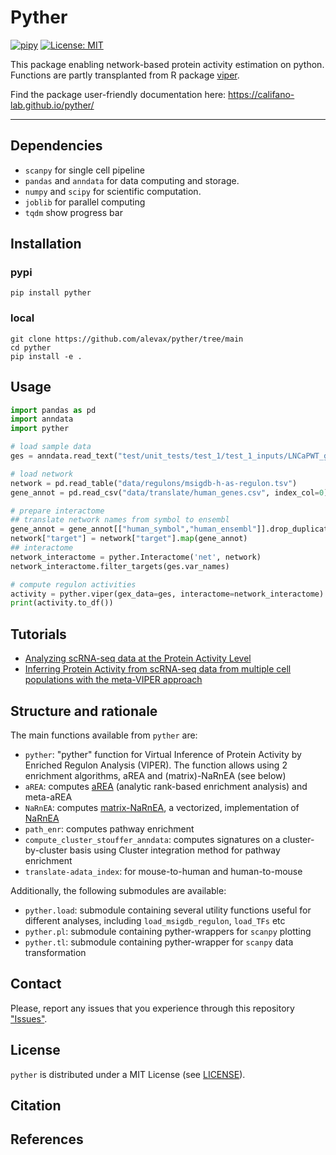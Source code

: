 # Pyther
[![pipy](https://img.shields.io/pypi/v/pyther?color=informational)](https://pypi.python.org/pypi/pyther)
[![License: MIT](https://img.shields.io/badge/License-MIT-yellow.svg)](https://opensource.org/licenses/MIT)

This package enabling network-based protein activity estimation on python. Functions are partly transplanted from R package [viper](https://www.bioconductor.org/packages/release/bioc/html/viper.html
).

Find the package user-friendly documentation here: https://califano-lab.github.io/pyther/

---

## Dependencies
- `scanpy` for single cell pipeline
- `pandas` and `anndata` for data computing and storage. 
- `numpy` and `scipy`  for scientific computation.
- `joblib` for parallel computing
- `tqdm` show progress bar

## Installation
### pypi
```shell
pip install pyther
```
### local
```shell
git clone https://github.com/alevax/pyther/tree/main
cd pyther
pip install -e .
```

## Usage
```python
import pandas as pd
import anndata
import pyther

# load sample data
ges = anndata.read_text("test/unit_tests/test_1/test_1_inputs/LNCaPWT_gExpr_GES.tsv").T

# load network
network = pd.read_table("data/regulons/msigdb-h-as-regulon.tsv")
gene_annot = pd.read_csv("data/translate/human_genes.csv", index_col=0)

# prepare interactome
## translate network names from symbol to ensembl
gene_annot = gene_annot[["human_symbol","human_ensembl"]].drop_duplicates().set_index("human_symbol")["human_ensembl"].to_dict()
network["target"] = network["target"].map(gene_annot)
## interactome
network_interactome = pyther.Interactome('net', network)
network_interactome.filter_targets(ges.var_names)

# compute regulon activities
activity = pyther.viper(gex_data=ges, interactome=network_interactome)
print(activity.to_df())
```

## Tutorials
- [Analyzing scRNA-seq data at the Protein Activity Level]()
- [Inferring Protein Activity from scRNA-seq data from multiple cell populations with the meta-VIPER approach]()

## Structure and rationale

The main functions available from `pyther` are:
- `pyther`: "pyther" function for Virtual Inference of Protein Activity by Enriched Regulon Analysis (VIPER). The function allows using 2 enrichment algorithms, aREA and (matrix)-NaRnEA (see below)
- `aREA`: computes [aREA](https://www.nature.com/articles/ng.3593) (analytic rank-based enrichment analysis) and meta-aREA
- `NaRnEA`: computes [matrix-NaRnEA](https://www.biorxiv.org/content/10.1101/2021.05.20.445002v5), a vectorized, implementation of [NaRnEA](https://www.mdpi.com/1099-4300/25/3/542)
- `path_enr`: computes pathway enrichment
- `compute_cluster_stouffer_anndata`: computes signatures on a cluster-by-cluster basis using Cluster integration method for pathway enrichment
- `translate-adata_index`: for mouse-to-human and human-to-mouse

Additionally, the following submodules are available:
- `pyther.load`: submodule containing several utility functions useful for different analyses, including `load_msigdb_regulon`, `load_TFs` etc
- `pyther.pl`: submodule containing pyther-wrappers for `scanpy` plotting
- `pyther.tl`: submodule containing pyther-wrapper for `scanpy` data transformation

## Contact
Please, report any issues that you experience through this repository ["Issues"]().

## License
`pyther` is distributed under a MIT License (see [LICENSE]()).


## Citation


## References
  
